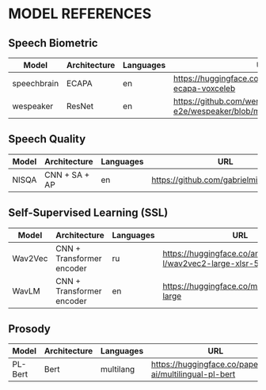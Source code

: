 # MODEL REFERENCES

## Speech Biometric
| Model       | Architecture | Languages | URL                                                                   |
|-------------|--------------|-----------|-----------------------------------------------------------------------|
| speechbrain | ECAPA        | en        | https://huggingface.co/speechbrain/spkrec-ecapa-voxceleb              |
| wespeaker   | ResNet       | en        | https://github.com/wenet-e2e/wespeaker/blob/master/docs/pretrained.md |

## Speech Quality
| Model   | Architecture  | Languages | URL                                                                   |
|---------|---------------|-----------|-----------------------------------------------------------------------|
| NISQA   | CNN + SA + AP | en        | https://github.com/gabrielmittag/NISQA              |

## Self-Supervised Learning (SSL)
| Model   | Architecture              | Languages | URL                                                                   |
|---------|---------------------------|-----------|-----------------------------------------------------------------------|
| Wav2Vec | CNN + Transformer encoder | ru        | https://huggingface.co/anton-l/wav2vec2-large-xlsr-53-russian              |
| WavLM   | CNN + Transformer encoder | en        | https://huggingface.co/microsoft/wavlm-large |

## Prosody
| Model   | Architecture | Languages | URL                                                                   |
|---------|--------------|-----------|-----------------------------------------------------------------------|
| PL-Bert | Bert         | multilang | https://huggingface.co/papercup-ai/multilingual-pl-bert              |
